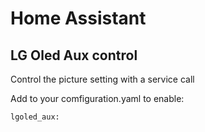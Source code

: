 # Home Assistant
## LG Oled Aux control

Control the picture setting with a service call

Add to your comfiguration.yaml to enable:
```
lgoled_aux:
```
